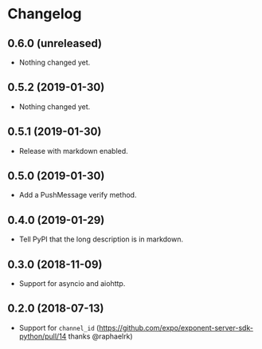 # Changelog

0.6.0 (unreleased)
------------------

- Nothing changed yet.


0.5.2 (2019-01-30)
------------------

- Nothing changed yet.


0.5.1 (2019-01-30)
------------------

- Release with markdown enabled.


0.5.0 (2019-01-30)
------------------

- Add a PushMessage verify method.


0.4.0 (2019-01-29)
------------------

- Tell PyPI that the long description is in markdown.


0.3.0 (2018-11-09)
------------------

- Support for asyncio and aiohttp.


0.2.0 (2018-07-13)
------------------

- Support for `channel_id` (https://github.com/expo/exponent-server-sdk-python/pull/14 thanks @raphaelrk)
